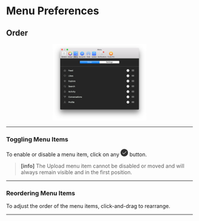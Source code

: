 # Menu Preferences

## Order

<p style="text-align: center; margin-top: 1em;"><img src="/preferences/assets/menu-order.png" width="50%" height="50%" /></p>

------ 

### Toggling Menu Items

To enable or disable a menu item, click on any <img src="/preferences/assets/active.png" width="20" height="20" /> button.


> **[info]**
> The Upload menu item cannot be disabled or moved and will always remain visible and in the first position.

------

### Reordering Menu Items

To adjust the order of the menu items, click-and-drag to rearrange.

------
